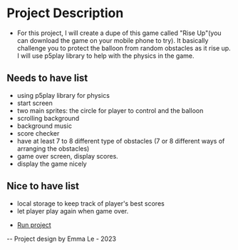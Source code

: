 # Project Description
- For this project, I will create a dupe of this game called "Rise Up"(you can download the game on your mobile phone to try). It basically challenge you to protect the balloon from random obstacles as it rise up. I will use p5play library to help with the physics in the game.


## Needs to have list
- using p5play library for physics
- start screen
- two main sprites: the circle for player to control and the balloon
- scrolling background
- background music
- score checker
- have at least 7 to 8 different type of obstacles (7 or 8 different ways of arranging the obstacles)
- game over screen, display scores.
- display the game nicely

## Nice to have list
- local storage to keep track of player's best scores
- let player play again when game over.
  

+ [Run project](/cs30-major-project/index.html)

 -- Project design by Emma Le - 2023 

